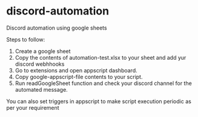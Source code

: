 # discord-automation
Discord automation using google sheets

Steps to follow:
1) Create a google sheet
2) Copy the contents of automation-test.xlsx to your sheet and add yur discord webhhooks
3) Go to extensions and open appscript dashboard.
4) Copy google-appscript-file contents to your script.
5) Run readGoogleSheet function and check your discord channel for the automated message.

You can also set triggers in appscript to make script execution periodic as per your requirement
